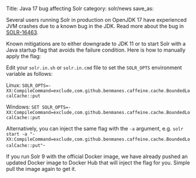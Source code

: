 Title: Java 17 bug affecting Solr
category: solr/news
save_as:

Several users running Solr in production on OpenJDK 17 have experienced JVM crashes due to a known bug in the JDK. Read more about the bug in [SOLR-16463](https://issues.apache.org/jira/browse/SOLR-16463).

Known mitigations are to either downgrade to JDK 11 or to start Solr with a Java startup flag that avoids the failure condition. Here is how to manually apply the flag:

Edit your `solr.in.sh` or `solr.in.cmd` file to set the `SOLR_OPTS` environment variable as follows:

Linux: `SOLR_OPTS=-XX:CompileCommand=exclude,com.github.benmanes.caffeine.cache.BoundedLocalCache::put`

Windows: `SET SOLR_OPTS=-XX:CompileCommand=exclude,com.github.benmanes.caffeine.cache.BoundedLocalCache::put`

Alternatively, you can inject the same flag with the `-a` argument, e.g. `solr start -a "-XX:CompileCommand=exclude,com.github.benmanes.caffeine.cache.BoundedLocalCache::put"`-

If you run Solr 9 with the official Docker image, we have already pushed an updated Docker image to Docker Hub that will inject the flag for you. Simple pull the image again to get it.
